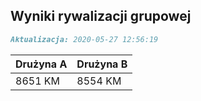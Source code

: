## Wyniki rywalizacji grupowej

```markdown
Aktualizacja: 2020-05-27 12:56:19
```

Drużyna A | Drużyna B
------------ | -------------
 8651 KM | 8554 KM